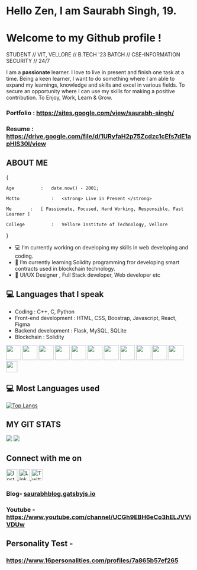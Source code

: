 # Hello Zen, I am Saurabh Singh, 19. 

# Welcome to my Github profile !
STUDENT // VIT, VELLORE // B.TECH '23 BATCH // CSE-INFORMATION SECURITY // 24/7

 I am a <strong>passionate </strong> learner. I love to live in present and finish one task at a time. Being a keen learner, I want to do something where I am able to expand my learnings, knowledge and skills and excel in various fields. To secure an opportunity where I can use my skills for making a positive contribution. To Enjoy, Work, Learn & Grow.

### Portfolio : https://sites.google.com/view/saurabh-singh/
### Resume :    https://drive.google.com/file/d/1URyfaH2p75Zcdzc1cEfs7dE1apHlS30l/view

## ABOUT ME

{


	Age	         :   date.now() - 2001;

   	Motto	         :   <strong> Live in Present </strong>

   	Me		 :   [ Passionate, Focused, Hard Working, Responsible, Fast Learner ]

	College	         :   Vellore Institute of Technology, Vellore

}

- :computer:  I’m currently working on developing my skills in web developing and coding.
- :robot: I’m currently learning Solidity programming fror developing smart contracts used in blockchain technology.
- 👯 UI/UX Designer , Full Stack developer, Web developer etc

## :computer: Languages that I speak

* Coding : C++, C, Python
* Front-end development :  HTML, CSS, Boostrap, Javascript, React, Figma
* Backend development : Flask, MySQL, SQLite
* Blockchain : Solidity 


 <img src = 'https://image.flaticon.com/icons/png/512/919/919841.png' height='40'/> <img src = 'https://image.flaticon.com/icons/png/512/919/919839.png' height='40'/> <img src = 'https://image.flaticon.com/icons/png/512/919/919852.png' height='40'/>   <img src = 'https://as1.ftcdn.net/jpg/03/04/97/12/500_F_304971233_mQ4xlfnBGSszgzJPYzQnZtWI04ZNmuuP.jpg' height='40'/>
 <img src = 'https://image.flaticon.com/icons/svg/919/919827.svg' width='40'/> 
 <img src = 'https://github.com/MarikIshtar007/MarikIshtar007/blob/master/images/css.svg' width='40'/> <img src = 'https://github.com/MarikIshtar007/MarikIshtar007/blob/master/images/js.svg' width='40'/> <img src = 'https://github.com/MarikIshtar007/MarikIshtar007/blob/master/images/bootstrap.svg' width='40'/>  <img src = 'https://github.com/MarikIshtar007/MarikIshtar007/blob/master/images/flask.png' width='40'/>  <img src = 'https://image.flaticon.com/icons/png/512/288/288882.png' width='40'/> <img src = 'https://image.flaticon.com/icons/png/512/2772/2772128.png' width='40'/> <img src = 'https://upload.wikimedia.org/wikipedia/commons/thumb/9/98/Solidity_logo.svg/1200px-Solidity_logo.svg.png' width='30'/>



## :computer: Most Languages used

[![Top Langs](https://github-readme-stats.vercel.app/api/top-langs/?username=baazis&layout=compact)](https://github.com/baazis/github-readme-stats)

## MY GIT STATS

<img src="https://github-readme-stats.vercel.app/api?username=baazis&&show_icons=true&count_private=true&theme=radical"/>

<img src="https://github-readme-streak-stats.herokuapp.com/?user=baazis&theme=radical"/>

## Connect with me on

<a href="https://www.instagram.com/s_baazi/" target = _blank>
         <img alt="Insta" src="https://i.pinimg.com/736x/c8/95/2d/c8952d6e421a83d298a219edee783167.jpg"
         width='30' height='30'>
      </a>
<a href="https://www.linkedin.com/in/saurabh-singh-573361199/" target = _blank>
         <img alt="LinkedIn" src="https://upload.wikimedia.org/wikipedia/commons/thumb/e/e9/Linkedin_icon.svg/1024px-Linkedin_icon.svg.png"
         width='30' height='30'>
      </a>
<a href="https://twitter.com/ISAACOL10082001/" target = _blank>
         <img alt="Twitter" src="https://image.flaticon.com/icons/png/512/733/733579.png"
         width='30' height='30'>
      </a>
      
<!-- <img src="https://upload.wikimedia.org/wikipedia/commons/thumb/e/e9/Linkedin_icon.svg/1024px-Linkedin_icon.svg.png" href="https://www.linkedin.com/in/saurabh-singh-573361199//" width='30' height='30' >
<img src="https://i.pinimg.com/736x/c8/95/2d/c8952d6e421a83d298a219edee783167.jpg" href="https://www.instagram.com/s_baazi/" width='30' height='30'>  
<img src="https://image.flaticon.com/icons/png/512/733/733579.png" href="https://twitter.com/ISAACOL10082001" width='30' height='30'>   -->

### Blog- <a href="https://saurabhblog.gatsbyjs.io">saurabhblog.gatsbyjs.io</a>

### Youtube - https://www.youtube.com/channel/UCGh9EBH6eCo3hELJVViVDUw

## Personality Test -
### https://www.16personalities.com/profiles/7a865b57ef265
